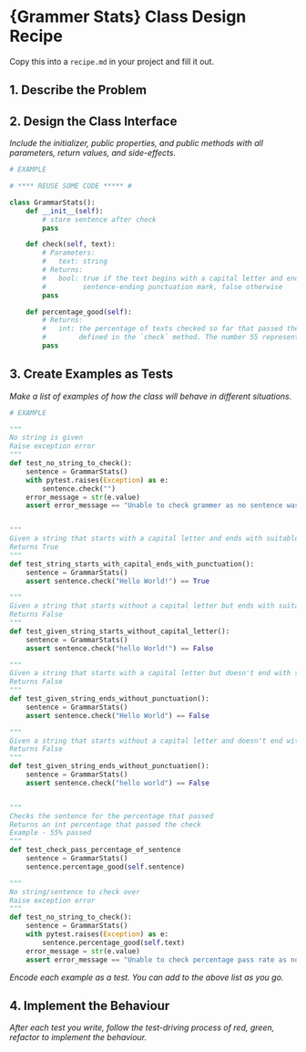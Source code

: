 
# {Grammer Stats} Class Design Recipe

Copy this into a `recipe.md` in your project and fill it out.

## 1. Describe the Problem



## 2. Design the Class Interface

_Include the initializer, public properties, and public methods with all parameters, return values, and side-effects._

```python
# EXAMPLE

# **** REUSE SOME CODE ***** #

class GrammarStats():
    def __init__(self):
        # store sentence after check
        pass

    def check(self, text):
        # Parameters:
        #   text: string
        # Returns:
        #   bool: true if the text begins with a capital letter and ends with a
        #         sentence-ending punctuation mark, false otherwise
        pass

    def percentage_good(self):
        # Returns:
        #   int: the percentage of texts checked so far that passed the check
        #        defined in the `check` method. The number 55 represents 55%.
        pass
```

## 3. Create Examples as Tests

_Make a list of examples of how the class will behave in different situations._

``` python
# EXAMPLE

"""
No string is given
Raise exception error
"""
def test_no_string_to_check():
    sentence = GrammarStats()
    with pytest.raises(Exception) as e:
        sentence.check("")
    error_message = str(e.value)
    assert error_message == "Unable to check grammer as no sentence was given."


"""
Given a string that starts with a capital letter and ends with suitable punctuation 
Returns True 
"""
def test_string_starts_with_capital_ends_with_punctuation():
    sentence = GrammarStats()
    assert sentence.check("Hello World!") == True

"""
Given a string that starts without a capital letter but ends with suitable punctuation
Returns False
"""
def test_given_string_starts_without_capital_letter():
    sentence = GrammarStats()
    assert sentence.check("hello World!") == False

"""
Given a string that starts with a capital letter but doesn't end with suitable punctuation
Returns False
"""
def test_given_string_ends_without_punctuation():
    sentence = GrammarStats()
    assert sentence.check("Hello World") == False

"""
Given a string that starts without a capital letter and doesn't end with suitable punctuation
Returns False
"""
def test_given_string_ends_without_punctuation():
    sentence = GrammarStats()
    assert sentence.check("hello world") == False


"""
Checks the sentence for the percentage that passed
Returns an int percentage that passed the check
Example - 55% passed
"""
def test_check_pass_percentage_of_sentence
    sentence = GrammarStats()
    sentence.percentage_good(self.sentence)

"""
No string/sentence to check over 
Raise exception error
"""
def test_no_string_to_check():
    sentence = GrammarStats()
    with pytest.raises(Exception) as e:
        sentence.percentage_good(self.text)
    error_message = str(e.value)
    assert error_message == "Unable to check percentage pass rate as no sentence was given."
```

_Encode each example as a test. You can add to the above list as you go._

## 4. Implement the Behaviour

_After each test you write, follow the test-driving process of red, green, refactor to implement the behaviour._
